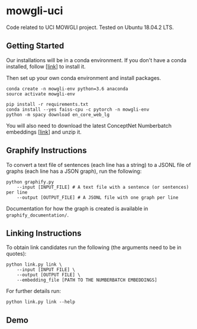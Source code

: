 # mowgli-uci
Code related to UCI MOWGLI project. Tested on Ubuntu 18.04.2 LTS.

## Getting Started
Our installations will be in a conda environment. If you don't have a conda installed, follow \[[link](https://docs.conda.io/projects/conda/en/latest/user-guide/install/)\] to install it. 

Then set up your own conda environment and install packages.
```{bash}
conda create -n mowgli-env python=3.6 anaconda
source activate mowgli-env

pip install -r requirements.txt
conda install --yes faiss-cpu -c pytorch -n mowgli-env
python -m spacy download en_core_web_lg
```

You will also need to download the latest ConceptNet Numberbatch embeddings \[[link](https://conceptnet.s3.amazonaws.com/downloads/2019/numberbatch/numberbatch-en-19.08.txt.gz)\] and unzip it.

## Graphify Instructions
To convert a text file of sentences (each line has a string) to a JSONL file of graphs (each line has a JSON graph), run the following:
```{Python}
python graphify.py 
	--input [INPUT_FILE] # A text file with a sentence (or sentences) per line
	--output [OUTPUT_FILE] # A JSONL file with one graph per line
```

Documentation for how the graph is created is available in `graphify_documentation/`.

## Linking Instructions

To obtain link candidates run the following (the arguments need to be in quotes):
```{Python}
python link.py link \
	--input [INPUT FILE] \
	--output [OUTPUT FILE] \
	--embedding_file [PATH TO THE NUMBERBATCH EMBEDDINGS]
```

For further details run:
```{Python}
python link.py link --help
```

## Demo